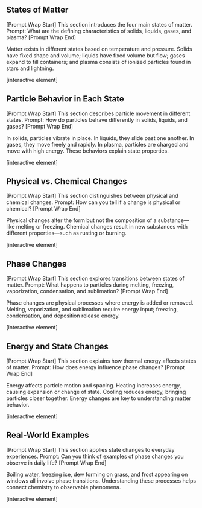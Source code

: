 ## States of Matter

\[Prompt Wrap Start]
This section introduces the four main states of matter. Prompt: What are the defining characteristics of solids, liquids, gases, and plasma?
\[Prompt Wrap End]

Matter exists in different states based on temperature and pressure. Solids have fixed shape and volume; liquids have fixed volume but flow; gases expand to fill containers; and plasma consists of ionized particles found in stars and lightning.

\[interactive element]

## Particle Behavior in Each State

\[Prompt Wrap Start]
This section describes particle movement in different states. Prompt: How do particles behave differently in solids, liquids, and gases?
\[Prompt Wrap End]

In solids, particles vibrate in place. In liquids, they slide past one another. In gases, they move freely and rapidly. In plasma, particles are charged and move with high energy. These behaviors explain state properties.

\[interactive element]

## Physical vs. Chemical Changes

\[Prompt Wrap Start]
This section distinguishes between physical and chemical changes. Prompt: How can you tell if a change is physical or chemical?
\[Prompt Wrap End]

Physical changes alter the form but not the composition of a substance—like melting or freezing. Chemical changes result in new substances with different properties—such as rusting or burning.

\[interactive element]

## Phase Changes

\[Prompt Wrap Start]
This section explores transitions between states of matter. Prompt: What happens to particles during melting, freezing, vaporization, condensation, and sublimation?
\[Prompt Wrap End]

Phase changes are physical processes where energy is added or removed. Melting, vaporization, and sublimation require energy input; freezing, condensation, and deposition release energy.

\[interactive element]

## Energy and State Changes

\[Prompt Wrap Start]
This section explains how thermal energy affects states of matter. Prompt: How does energy influence phase changes?
\[Prompt Wrap End]

Energy affects particle motion and spacing. Heating increases energy, causing expansion or change of state. Cooling reduces energy, bringing particles closer together. Energy changes are key to understanding matter behavior.

\[interactive element]

## Real-World Examples

\[Prompt Wrap Start]
This section applies state changes to everyday experiences. Prompt: Can you think of examples of phase changes you observe in daily life?
\[Prompt Wrap End]

Boiling water, freezing ice, dew forming on grass, and frost appearing on windows all involve phase transitions. Understanding these processes helps connect chemistry to observable phenomena.

\[interactive element]
